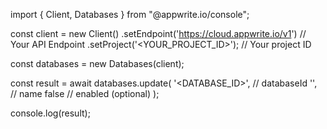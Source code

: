 import { Client, Databases } from "@appwrite.io/console";

const client = new Client()
    .setEndpoint('https://cloud.appwrite.io/v1') // Your API Endpoint
    .setProject('<YOUR_PROJECT_ID>'); // Your project ID

const databases = new Databases(client);

const result = await databases.update(
    '<DATABASE_ID>', // databaseId
    '<NAME>', // name
    false // enabled (optional)
);

console.log(result);
